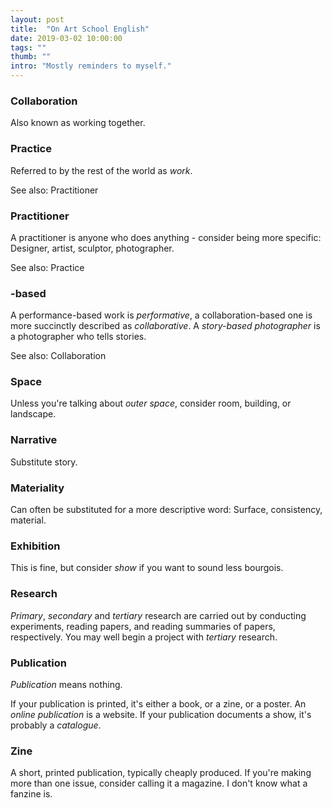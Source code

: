 ```yaml
---
layout: post
title:  "On Art School English"
date: 2019-03-02 10:00:00
tags: ""
thumb: ""
intro: "Mostly reminders to myself."
---
```


### Collaboration

Also known as working together.

### Practice

Referred to by the rest of the world as *work*.

See also: Practitioner

### Practitioner

A practitioner is anyone who does anything - consider being more specific: Designer, artist, sculptor, photographer.

See also: Practice

### -based
A performance-based work is *performative*, a collaboration-based one is more succinctly described as *collaborative*. A *story-based photographer* is a photographer who tells stories.

See also: Collaboration

### Space
Unless you're talking about *outer space*, consider room, building, or landscape.

### Narrative

Substitute story.

### Materiality

Can often be substituted for a more descriptive word: Surface, consistency, material.

### Exhibition

This is fine, but consider *show* if you want to sound less bourgois.

### Research

*Primary*, *secondary* and *tertiary* research are carried out by conducting experiments, reading papers, and reading summaries of papers, respectively. You may well begin a project with *tertiary* research.

### Publication

*Publication* means nothing.

If your publication is printed, it's either a book, or a zine, or a poster. An *online publication* is a website. If your publication documents a show, it's probably a *catalogue*.

### Zine

A short, printed publication, typically cheaply produced. If you're making more than one issue, consider calling it a magazine. I don't know what a fanzine is.